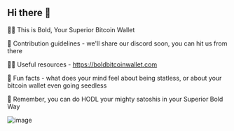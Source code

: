 ## Hi there 👋

🙋‍♀️ This is Bold, Your Superior Bitcoin Wallet

🌈 Contribution guidelines - we'll share our discord soon, you can hit us from there

👩‍💻 Useful resources - https://boldbitcoinwallet.com

🍿 Fun facts - what does your mind feel about being statless, or about your bitcoin wallet even going seedless 

🧙 Remember, you can do HODL your mighty satoshis in your Superior Bold Way 

![image](https://github.com/user-attachments/assets/7b4621d1-c898-4062-bdde-9ebe05fd80c4)
